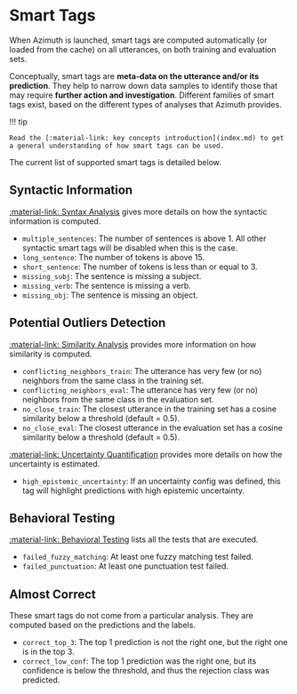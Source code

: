 # Smart Tags

When Azimuth is launched, smart tags are computed automatically (or loaded from the cache)
on all utterances, on both training and evaluation sets.

Conceptually, smart tags are
**meta-data on the utterance and/or its prediction**. They help to narrow down data samples to
identify those that may require **further action and investigation**. Different families of smart
tags exist, based on the different types of analyses that Azimuth provides.

!!! tip

    Read the [:material-link: key concepts introduction](index.md) to get a general understanding of how smart tags can be used.

The current list of supported smart tags is detailed below.

## Syntactic Information

[:material-link: Syntax Analysis](syntax-analysis.md) gives more details on how the syntactic
information is computed.

* `multiple_sentences`: The number of sentences is above 1. All other syntactic smart tags will be
  disabled when this is the case.
* `long_sentence`: The number of tokens is above 15.
* `short_sentence`: The number of tokens is less than or equal to 3.
* `missing_subj`: The sentence is missing a subject.
* `missing_verb`: The sentence is missing a verb.
* `missing_obj`: The sentence is missing an object.

## Potential Outliers Detection

[:material-link: Similarity Analysis](similarity.md) provides more information on how similarity is
computed.

* `conflicting_neighbors_train`: The utterance has very few (or no) neighbors from the same class
  in the training set.
* `conflicting_neighbors_eval`: The utterance has very few (or no) neighbors from the same class in
  the evaluation set.
* `no_close_train`: The closest utterance in the training set has a cosine similarity below a
  threshold (default = 0.5).
* `no_close_eval`: The closest utterance in the evaluation set has a cosine similarity below a
  threshold (default = 0.5).

[:material-link: Uncertainty Quantification](uncertainty.md) provides more details on how the
uncertainty is estimated.

* `high_epistemic_uncertainty`: If an uncertainty config was defined, this tag will highlight
  predictions with high epistemic uncertainty.

## Behavioral Testing

[:material-link: Behavioral Testing](behavioral-testing.md) lists all the tests that are executed.

* `failed_fuzzy_matching`: At least one fuzzy matching test failed.
* `failed_punctuation`: At least one punctuation test failed.

## Almost Correct

These smart tags do not come from a particular analysis. They are computed based on the predictions
and the labels.

* `correct_top_3`: The top 1 prediction is not the right one, but the right one is in the top 3.
* `correct_low_conf`: The top 1 prediction was the right one, but its confidence is below the
  threshold, and thus the rejection class was predicted.
